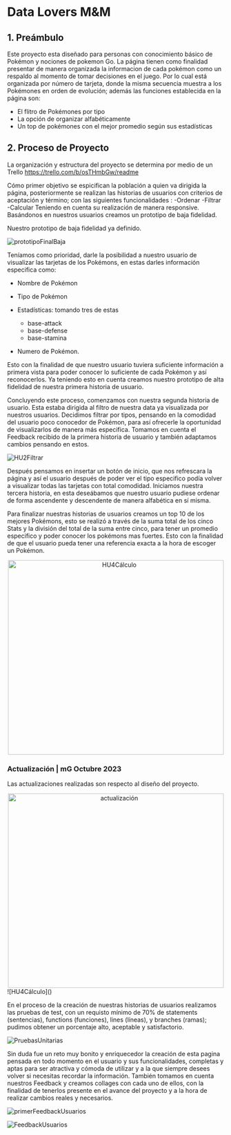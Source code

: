 # Data Lovers M&M

## 1. Preámbulo

Este proyecto esta diseñado para personas con conocimiento básico de Pokémon y nociones de pokemon Go. La página tienen como finalidad presentar de manera organizada la informacion de cada pokémon como un respaldo al momento de tomar decisiones en el juego. Por lo cual está organizada por número de tarjeta, donde la misma secuencia muestra a los Pokémones en orden de evolución; además las funciones establecida en la página son:
- El flitro de Pokémones por tipo
- La opción de organizar alfabéticamente
- Un top de pokémones con el mejor promedio según sus estadísticas


## 2. Proceso de Proyecto 

La organización y estructura del proyecto se determina por medio de un Trello https://trello.com/b/osTHmbGw/readme

Cómo primer objetivo se espicifican  la población a quien  va dirigida la página, posteriormente se realizan las historias de usuarios con criterios de aceptación y término; con las siguientes funcionalidades :
-Ordenar
-Filtrar 
-Calcular
Teniendo en cuenta su realización de manera responsive.
Basándonos en nuestros usuarios creamos un prototipo de baja fidelidad.

Nuestro prototipo de baja fidelidad ya definido.

 ![prototipoFinalBaja](prototipo-final-baja.jpg)
 
Teníamos como prioridad, darle la posibilidad a nuestro usuario de visualizar las tarjetas de los Pokémons, en estas darles información especifica como: 

* Nombre de Pokémon

* Tipo de Pokémon 

* Estadísticas: tomando tres de estas
   * base-attack
   * base-defense
   * base-stamina 

* Numero de Pokémon. 

Esto con la finalidad de que nuestro usuario tuviera suficiente información a primera vista para poder conocer lo suficiente de cada Pokémon y así reconocerlos.
Ya teniendo esto en cuenta creamos nuestro prototipo de alta fidelidad de nuestra primera historia de usuario.

Concluyendo este proceso, comenzamos con nuestra segunda historia de usuario. Esta estaba dirigida al filtro de nuestra data ya visualizada por nuestros usuarios.
Decidimos filtrar por tipos, pensando en la comodidad del usuario poco conocedor de Pokémon, para así ofrecerle la oportunidad de visualizarlos de manera más especifica. 
Tomamos en cuenta el Feedback recibido de la primera historia de usuario y también adaptamos cambios pensando en estos.

 ![HU2Filtrar](H2-Filtrar-Data.png)
 
Después pensamos en insertar un botón de inicio, que nos refrescara la página y así el usuario después de poder ver el tipo especifico podía volver a visualizar todas las tarjetas con total comodidad.
Iniciamos nuestra tercera historia, en esta deseábamos que nuestro usuario pudiese ordenar de forma ascendente y descendente de manera alfabética en sí misma.

Para finalizar nuestras historias de usuarios creamos un top 10 de los mejores Pokémons, esto se realizó a través de la suma total de los cinco Stats y la división del total de la suma entre cinco, para tener un promedio especifico y poder conocer los pokémons mas fuertes. 
Esto con la finalidad de que el usuario pueda tener una referencia exacta a la hora de escoger un Pokémon.

<div style="text-align:center">
  <img src="HU4-Calcular-Data.png" alt="HU4Cálculo" width="500" height="450">
</div>

### Actualización | mG Octubre 2023

Las actualizaciones realizadas son respecto al diseño del proyecto. 

<div style="text-align:center">
  <img src="actualización.png" alt="actualización" width="500" height="450">
</div>
 ![HU4Cálculo]()
 
En el proceso de la creación de nuestras historias de usuarios realizamos las pruebas de test, con un requisto mínimo de 70% de statements (sentencias), functions (funciones), lines (líneas), y branches (ramas); pudimos obtener un porcentaje alto, aceptable y satisfactorio. 

 ![PruebasUnitarias](Test-Data-Lovers-M&M.png)
 
Sin duda fue un reto muy bonito y enriquecedor la creación de esta pagina pensada en todo momento en el usuario y sus funcionalidades, completas y aptas para ser atractiva y cómoda de utilizar y a la que siempre desees volver si necesitas recordar la información.
También tomamos en cuenta nuestros Feedback y creamos collages con cada uno de ellos, con la finalidad de tenerlos presente en el avance del proyecto y a la hora de realizar cambios reales y necesarios.

 ![primerFeedbackUsuarios](Primer-feedback-usuarios.jpg)

 ![FeedbackUsuarios](Collage-feedback-proyecto-final.jpg)